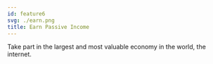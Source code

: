 ```yaml
---
id: feature6
svg: ./earn.png
title: Earn Passive Income
---
```


Take part in the largest and most valuable economy in the world, the internet.
